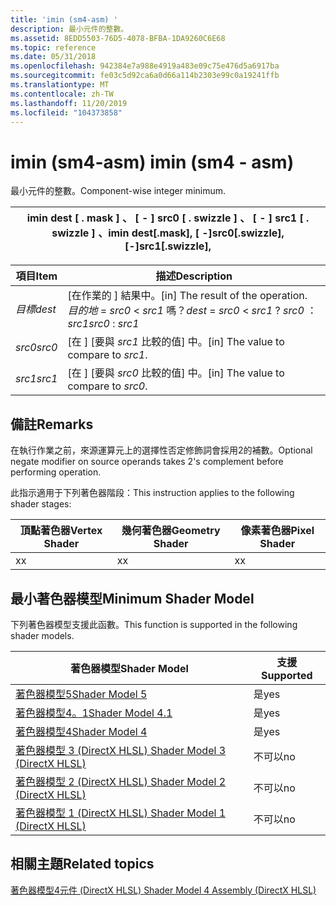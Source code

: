 ```yaml
---
title: 'imin (sm4-asm) '
description: 最小元件的整數。
ms.assetid: 8EDD5503-76D5-4078-BFBA-1DA9260C6E68
ms.topic: reference
ms.date: 05/31/2018
ms.openlocfilehash: 942384e7a988e4919a483e09c75e476d5a6917ba
ms.sourcegitcommit: fe03c5d92ca6a0d66a114b2303e99c0a19241ffb
ms.translationtype: MT
ms.contentlocale: zh-TW
ms.lasthandoff: 11/20/2019
ms.locfileid: "104373858"
---
```

# <a name="imin-sm4---asm"></a><span data-ttu-id="e1b1e-103">imin (sm4-asm) </span><span class="sxs-lookup"><span data-stu-id="e1b1e-103">imin (sm4 - asm)</span></span>

<span data-ttu-id="e1b1e-104">最小元件的整數。</span><span class="sxs-lookup"><span data-stu-id="e1b1e-104">Component-wise integer minimum.</span></span>



| <span data-ttu-id="e1b1e-105">imin dest \[ . mask \] 、 \[  - \] src0 \[ . swizzle \] 、 \[ - \] src1 \[ . swizzle \] 、</span><span class="sxs-lookup"><span data-stu-id="e1b1e-105">imin dest\[.mask\], \[ -\]src0\[.swizzle\], \[-\]src1\[.swizzle\],</span></span> |
|--------------------------------------------------------------------|



 



| <span data-ttu-id="e1b1e-106">項目</span><span class="sxs-lookup"><span data-stu-id="e1b1e-106">Item</span></span>                                                            | <span data-ttu-id="e1b1e-107">描述</span><span class="sxs-lookup"><span data-stu-id="e1b1e-107">Description</span></span>                                                                                             |
|-----------------------------------------------------------------|---------------------------------------------------------------------------------------------------------|
| <span data-ttu-id="e1b1e-108"><span id="dest"></span><span id="DEST"></span>*目標*</span><span class="sxs-lookup"><span data-stu-id="e1b1e-108"><span id="dest"></span><span id="DEST"></span>*dest*</span></span><br/> | <span data-ttu-id="e1b1e-109">\[在作業的 \] 結果中。</span><span class="sxs-lookup"><span data-stu-id="e1b1e-109">\[in\] The result of the operation.</span></span><br/> <span data-ttu-id="e1b1e-110">*目的地*  = *src0*  < *src1* 嗎？</span><span class="sxs-lookup"><span data-stu-id="e1b1e-110">*dest* = *src0* < *src1* ?</span></span> <span data-ttu-id="e1b1e-111">*src0* ： *src1*</span><span class="sxs-lookup"><span data-stu-id="e1b1e-111">*src0* : *src1*</span></span><br/> |
| <span data-ttu-id="e1b1e-112"><span id="src0"></span><span id="SRC0"></span>*src0*</span><span class="sxs-lookup"><span data-stu-id="e1b1e-112"><span id="src0"></span><span id="SRC0"></span>*src0*</span></span><br/> | <span data-ttu-id="e1b1e-113">\[在 \] [要與 *src1* 比較的值] 中。</span><span class="sxs-lookup"><span data-stu-id="e1b1e-113">\[in\] The value to compare to *src1*.</span></span><br/>                                                       |
| <span data-ttu-id="e1b1e-114"><span id="src1"></span><span id="SRC1"></span>*src1*</span><span class="sxs-lookup"><span data-stu-id="e1b1e-114"><span id="src1"></span><span id="SRC1"></span>*src1*</span></span><br/> | <span data-ttu-id="e1b1e-115">\[在 \] [要與 *src0* 比較的值] 中。</span><span class="sxs-lookup"><span data-stu-id="e1b1e-115">\[in\] The value to compare to *src0*.</span></span><br/>                                                       |



 

## <a name="remarks"></a><span data-ttu-id="e1b1e-116">備註</span><span class="sxs-lookup"><span data-stu-id="e1b1e-116">Remarks</span></span>

<span data-ttu-id="e1b1e-117">在執行作業之前，來源運算元上的選擇性否定修飾詞會採用2的補數。</span><span class="sxs-lookup"><span data-stu-id="e1b1e-117">Optional negate modifier on source operands takes 2's complement before performing operation.</span></span>

<span data-ttu-id="e1b1e-118">此指示適用于下列著色器階段：</span><span class="sxs-lookup"><span data-stu-id="e1b1e-118">This instruction applies to the following shader stages:</span></span>



| <span data-ttu-id="e1b1e-119">頂點著色器</span><span class="sxs-lookup"><span data-stu-id="e1b1e-119">Vertex Shader</span></span> | <span data-ttu-id="e1b1e-120">幾何著色器</span><span class="sxs-lookup"><span data-stu-id="e1b1e-120">Geometry Shader</span></span> | <span data-ttu-id="e1b1e-121">像素著色器</span><span class="sxs-lookup"><span data-stu-id="e1b1e-121">Pixel Shader</span></span> |
|---------------|-----------------|--------------|
| <span data-ttu-id="e1b1e-122">x</span><span class="sxs-lookup"><span data-stu-id="e1b1e-122">x</span></span>             | <span data-ttu-id="e1b1e-123">x</span><span class="sxs-lookup"><span data-stu-id="e1b1e-123">x</span></span>               | <span data-ttu-id="e1b1e-124">x</span><span class="sxs-lookup"><span data-stu-id="e1b1e-124">x</span></span>            |



 

## <a name="minimum-shader-model"></a><span data-ttu-id="e1b1e-125">最小著色器模型</span><span class="sxs-lookup"><span data-stu-id="e1b1e-125">Minimum Shader Model</span></span>

<span data-ttu-id="e1b1e-126">下列著色器模型支援此函數。</span><span class="sxs-lookup"><span data-stu-id="e1b1e-126">This function is supported in the following shader models.</span></span>



| <span data-ttu-id="e1b1e-127">著色器模型</span><span class="sxs-lookup"><span data-stu-id="e1b1e-127">Shader Model</span></span>                                              | <span data-ttu-id="e1b1e-128">支援</span><span class="sxs-lookup"><span data-stu-id="e1b1e-128">Supported</span></span> |
|-----------------------------------------------------------|-----------|
| [<span data-ttu-id="e1b1e-129">著色器模型5</span><span class="sxs-lookup"><span data-stu-id="e1b1e-129">Shader Model 5</span></span>](d3d11-graphics-reference-sm5.md)        | <span data-ttu-id="e1b1e-130">是</span><span class="sxs-lookup"><span data-stu-id="e1b1e-130">yes</span></span>       |
| [<span data-ttu-id="e1b1e-131">著色器模型4。1</span><span class="sxs-lookup"><span data-stu-id="e1b1e-131">Shader Model 4.1</span></span>](dx-graphics-hlsl-sm4.md)              | <span data-ttu-id="e1b1e-132">是</span><span class="sxs-lookup"><span data-stu-id="e1b1e-132">yes</span></span>       |
| [<span data-ttu-id="e1b1e-133">著色器模型4</span><span class="sxs-lookup"><span data-stu-id="e1b1e-133">Shader Model 4</span></span>](dx-graphics-hlsl-sm4.md)                | <span data-ttu-id="e1b1e-134">是</span><span class="sxs-lookup"><span data-stu-id="e1b1e-134">yes</span></span>       |
| [<span data-ttu-id="e1b1e-135">著色器模型 3 (DirectX HLSL) </span><span class="sxs-lookup"><span data-stu-id="e1b1e-135">Shader Model 3 (DirectX HLSL)</span></span>](dx-graphics-hlsl-sm3.md) | <span data-ttu-id="e1b1e-136">不可以</span><span class="sxs-lookup"><span data-stu-id="e1b1e-136">no</span></span>        |
| [<span data-ttu-id="e1b1e-137">著色器模型 2 (DirectX HLSL) </span><span class="sxs-lookup"><span data-stu-id="e1b1e-137">Shader Model 2 (DirectX HLSL)</span></span>](dx-graphics-hlsl-sm2.md) | <span data-ttu-id="e1b1e-138">不可以</span><span class="sxs-lookup"><span data-stu-id="e1b1e-138">no</span></span>        |
| [<span data-ttu-id="e1b1e-139">著色器模型 1 (DirectX HLSL) </span><span class="sxs-lookup"><span data-stu-id="e1b1e-139">Shader Model 1 (DirectX HLSL)</span></span>](dx-graphics-hlsl-sm1.md) | <span data-ttu-id="e1b1e-140">不可以</span><span class="sxs-lookup"><span data-stu-id="e1b1e-140">no</span></span>        |



 

## <a name="related-topics"></a><span data-ttu-id="e1b1e-141">相關主題</span><span class="sxs-lookup"><span data-stu-id="e1b1e-141">Related topics</span></span>

<dl> <dt>

[<span data-ttu-id="e1b1e-142">著色器模型4元件 (DirectX HLSL) </span><span class="sxs-lookup"><span data-stu-id="e1b1e-142">Shader Model 4 Assembly (DirectX HLSL)</span></span>](dx-graphics-hlsl-sm4-asm.md)
</dt> </dl>

 

 





